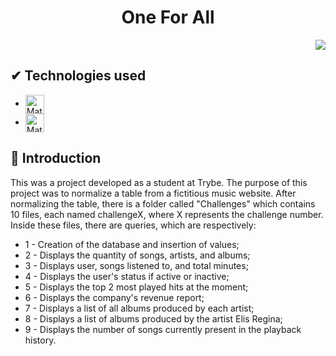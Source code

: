 <h1 align="center"> One For All </h1>

<p align="right">
<img src="http://img.shields.io/static/v1?label=STATUS&message=%20FINISHED&color=GREEN&style=for-the-badge"/>
</p>

## ✔ Technologies used

-  <img align="center" alt="Matheus-DOCKER" height="30" src="https://img.shields.io/badge/docker-%230db7ed.svg?style=for-the-badge&logo=docker&logoColor=white">
-  <img align="center" alt="Matheus-MYSQL" height="30" src="https://img.shields.io/badge/MySQL-00000F?style=for-the-badge&logo=mysql&logoColor=white">

## 📒 Introduction

This was a project developed as a student at Trybe. The purpose of this project was to normalize a table from a fictitious music website. After normalizing the table, there is a folder called "Challenges" which contains 10 files, each named challengeX, where X represents the challenge number. Inside these files, there are queries, which are respectively:

-  1 - Creation of the database and insertion of values;
-  2 - Displays the quantity of songs, artists, and albums;
-  3 - Displays user, songs listened to, and total minutes;
-  4 - Displays the user's status if active or inactive;
-  5 - Displays the top 2 most played hits at the moment;
-  6 - Displays the company's revenue report;
-  7 - Displays a list of all albums produced by each artist;
-  8 - Displays a list of albums produced by the artist Elis Regina;
-  9 - Displays the number of songs currently present in the playback history.
